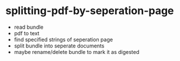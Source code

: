 # splitting-pdf-by-seperation-page

* read bundle
* pdf to text
* find specified strings of seperation page
* split bundle into seperate documents
* maybe rename/delete bundle to mark it as digested
